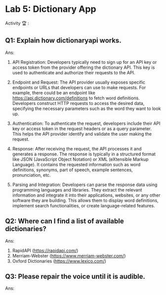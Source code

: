 # Lab 5: Dictionary App

Activity 🏆 :
## Q1: Explain how dictionaryapi works.
Ans:
1. API Registration: Developers typically need to sign up for an API key or access token from the provider offering the dictionary API. This key is used to authenticate and authorize their requests to the API.

2. Endpoint and Request: The API provider usually exposes specific endpoints or URLs that developers can use to make requests. For example, there could be an endpoint like https://api.dictionary.com/definitions to fetch word definitions. Developers construct HTTP requests to access the desired data, specifying the necessary parameters such as the word they want to look up.

3. Authentication: To authenticate the request, developers include their API key or access token in the request headers or as a query parameter. This helps the API provider identify and validate the user making the request.

4. Response: After receiving the request, the API processes it and generates a response. The response is typically in a structured format like JSON (JavaScript Object Notation) or XML (eXtensible Markup Language). It contains the requested information such as word definitions, synonyms, part of speech, example sentences, pronunciation, etc.

5. Parsing and Integration: Developers can parse the response data using programming languages and libraries. They extract the relevant information and integrate it into their applications, websites, or any other software they are building. This allows them to display word definitions, implement search functionalities, or create language-related features.

## Q2: Where can I find a list of available dictionaries?
Ans:
1. RapidAPI (https://rapidapi.com/)
2. Merriam-Webster (https://www.merriam-webster.com/) 
3. Oxford Dictionaries (https://www.lexico.com/)

## Q3: Please repair the voice until it is audible.
Ans:

<!--
            JavaScript adv: Lab 3
            Group:
            1. Name: SITI DZIN NORSYAFIKA BINTI MOHD ISA, Matrix No: SX220330ECJHS04, Github ID: dzinsyafika97
            2. Name: MOHAMED HARIS BIN MOHAMED MAZLAN, Matrix No: SX221954ECJHF04, Github ID: harismazlan
            3. Name: EL INSYIRAAH FATHIN BINTI AMIRUDDIN, Matrix No: SX22034ECJHS04, Github ID: elleamyr
            4. Name: MUHAMMAD FAIZ FITRI BIN MOHD NOH, Matrix No: SX220354ECJHS04, Github ID: AshuraRin
-->